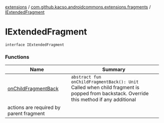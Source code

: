 [extensions](../../index.md) / [com.github.kacso.androidcommons.extensions.fragments](../index.md) / [IExtendedFragment](.)

# IExtendedFragment

`interface IExtendedFragment`

### Functions

| Name | Summary |
|---|---|
| [onChildFragmentBack](on-child-fragment-back.md) | `abstract fun onChildFragmentBack(): Unit`<br>Called when child fragment is popped from backstack. Override this method if any additional
actions are required by parent fragment |
